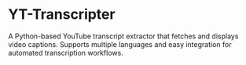 # YT-Transcripter
A Python-based YouTube transcript extractor that fetches and displays video captions. Supports multiple languages and easy integration for automated transcription workflows.

